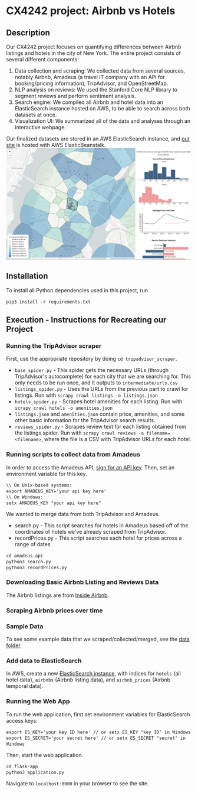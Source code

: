 # CX4242 project: Airbnb vs Hotels

## Description
Our CX4242 project focuses on quantifying differences between Airbnb listings and hotels in the city of New York. The entire project consists of several different components:
1. Data collection and scraping: We collected data from several sources, notably Airbnb, Amadeus (a travel IT company with an API for booking/pricing information), TripAdvisor, and OpenStreetMap. 
2. NLP analysis on reviews: We used the Stanford Core NLP library to segment reviews and perform sentiment analysis.
3. Search engine: We compiled all Airbnb and hotel data into an ElasticSearch instance hosted on AWS, to be able to search across both datasets at once.
4. Visualization UI: We summarized all of the data and analyses through an interactive webpage. 

Our finalized datasets are stored in an AWS ElasticSearch instance, and [our site](http://airbnb-vs-hotels.mgejdapexj.us-east-1.elasticbeanstalk.com/) is hosted with AWS ElasticBeanstalk.
![Website UI](presentation_materials/project.PNG)


## Installation
To install all Python dependencies used in this project, run
```
pip3 install -r requirements.txt
```

## Execution - Instructions for Recreating our Project

### Running the TripAdvisor scraper
First, use the appropriate repository by doing `cd tripadvisor_scraper`.
* `base_spider.py` - This spider gets the necessary URLs (through TripAdvisor's autocomplete) for each city that we are searching for. This only needs to be run once, and it outputs to `intermediate/urls.csv`
* `listings_spider.py` - Uses the URLs from the previous part to crawl for listings. Run with `scrapy crawl listings -o listings.json`
* `hotels_spider.py` - Scrapes hotel amenities for each listing. Run with `scrapy crawl hotels -o amenities.json` 
* `listings.json` and `amenities.json` contain price, amenities, and some other basic information for the TripAdvisor search results. 
* `reviews_spider.py` - Scrapes review text for each listing obtained from the listings spider. Run with `scrapy crawl reviews -a filename=<filename>`, where the file is a CSV with TripAdvisor URLs for each hotel. 

### Running scripts to collect data from Amadeus
In order to access the Amadeus API, [sign for an API key](https://sandbox.amadeus.com/api-catalog). Then, set an environment variable for this key. 
```
\\ On Unix-based systems:
export AMADEUS_KEY='your api key here'
\\ On Windows:
setx AMADEUS_KEY "your api key here"
``` 
We wanted to merge data from both TripAdvisor and Amadeus.
* search.py - This script searches for hotels in Amadeus based off of the coordinates of hotels we've already scraped from TripAdvisor. 
* recordPrices.py - This script searches each hotel for prices across a range of dates. 
```
cd amadeus-api
python3 search.py
python3 recordPrices.py
```

### Downloading Basic Airbnb Listing and Reviews Data
The Airbnb listings are from [Inside Airbnb](http://insideairbnb.com/get-the-data.html).

### Scraping Airbnb prices over time

### Sample Data
To see some example data that we scraped/collected/merged, see the [data folder](https://github.com/kexin-zhang/airbnb-vs-hotels/tree/master/data).

### Add data to ElasticSearch
In AWS, create a new [ElasticSearch instance](https://aws.amazon.com/elasticsearch-service/), with indices for `hotels` (all hotel data), `airbnbs` (Airbnb listing data), and `airbnb_prices` (Airbnb temporal data). 

### Running the Web App
To run the web application, first set environment variables for ElasticSearch access keys:
```
export ES_KEY='your key ID here' // or setx ES_KEY "key ID" in Windows
export ES_SECRET='your secret here' // or setx ES_SECRET "secret" in Windows
```

Then, start the web application.
```
cd flask-app
python3 application.py
```
Navigate to `localhost:8000` in your browser to see the site. 
